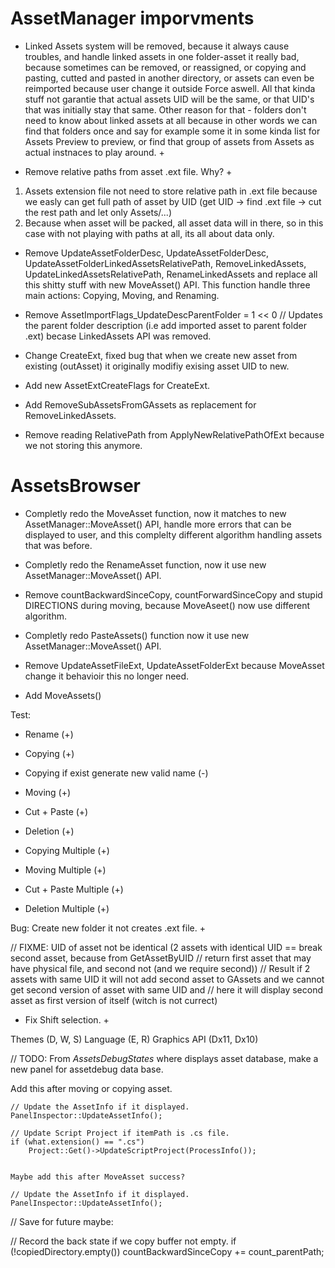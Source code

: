 # AssetManager imporvments

- Linked Assets system will be removed, because it always cause troubles, and handle linked assets in one folder-asset it really bad, because sometimes can be removed, or reassigned, or
copying and pasting, cutted and pasted in another directory, or assets can even be reimported because user change it outside Force aswell. All that kinda stuff not garantie
that actual assets UID will be the same, or that UID's that was initially stay that same. Other reason for that - folders don't need to know about linked assets at all because
in other words we can find that folders once and say for example some it in some kinda list for Assets Preview to preview, or find that group of assets from Assets as actual
instnaces to play around. +

- Remove relative paths from asset .ext file. Why? +
 1. Assets extension file not need to store relative path in .ext file because we easly
 can get full path of asset by UID (get UID -> find .ext file -> cut the rest path and let only Assets/...)
 2. Because when asset will be packed, all asset data will in there, so in this case with not playing with
 paths at all, its all about data only.
 
- Remove UpdateAssetFolderDesc, UpdateAssetFolderDesc, UpdateAssetFolderLinkedAssetsRelativePath,
RemoveLinkedAssets, UpdateLinkedAssetsRelativePath, RenameLinkedAssets and replace all this shitty
stuff with new MoveAsset() API. This function handle three main actions: Copying, Moving, and Renaming.

- Remove AssetImportFlags_UpdateDescParentFolder = 1 << 0 // Updates the parent folder description (i.e add imported asset to parent folder .ext) becase LinkedAssets API
was removed.

- Change CreateExt, fixed bug that when we create new asset from existing (outAsset) it originally modifiy exising asset UID to new.

- Add new AssetExtCreateFlags for CreateExt.

- Add RemoveSubAssetsFromGAssets as replacement for  RemoveLinkedAssets.

- Remove reading RelativePath from ApplyNewRelativePathOfExt because we not storing this anymore.

# AssetsBrowser

- Completly redo the MoveAsset function, now it matches to new AssetManager::MoveAsset() API, handle
more errors that can be displayed to user, and this complelty different algorithm handling assets that was before.

- Completly redo the RenameAsset function, now it use new AssetManager::MoveAsset() API.

- Remove countBackwardSinceCopy, countForwardSinceCopy and stupid DIRECTIONS during moving, because
MoveAseet() now use different algorithm. 

- Completly redo PasteAssets() function now it use new AssetManager::MoveAsset() API.

- Remove UpdateAssetFileExt, UpdateAssetFolderExt because MoveAsset change it behavioir this no longer need.

- Add MoveAssets()

Test: 
 - Rename (+)
 - Copying (+)
 - Copying if exist generate new valid name (-)
 - Moving (+)
 - Cut + Paste (+)
 - Deletion (+)
 
 - Copying Multiple (+)
 - Moving Multiple (+)
 - Cut + Paste Multiple (+)
 - Deletion Multiple (+)
 
 Bug: Create new folder it not creates .ext file. +

// FIXME: UID of asset not be identical (2 assets with identical UID == break second asset, because from GetAssetByUID 
// return first asset that may have physical file, and second not (and we require second))
// Result if 2 assets with same UID it will not add second asset to GAssets and we cannot get second version of asset with same UID and
// here it will display second asset as first version of itself (witch is not currect)


- Fix Shift selection. +

Themes (D, W, S)
Language (E, R)
Graphics API (Dx11, Dx10)



// TODO: From _AssetsDebugStates_ where displays asset database, make a new panel for assetdebug data base.

Add this after moving or copying asset.
	
	// Update the AssetInfo if it displayed.
	PanelInspector::UpdateAssetInfo();

	// Update Script Project if itemPath is .cs file.
	if (what.extension() == ".cs")
		Project::Get()->UpdateScriptProject(ProcessInfo());
				
											
	Maybe add this after MoveAsset success?
						
	// Update the AssetInfo if it displayed.
	PanelInspector::UpdateAssetInfo();
	
	
// Save for future maybe:

// Record the back state if we copy buffer not empty.
if (!copiedDirectory.empty())
	countBackwardSinceCopy += count_parentPath;